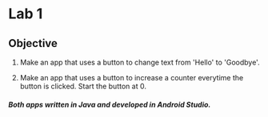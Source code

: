 # Lab 1

## Objective

1. Make an app that uses a button to change text from 'Hello' to 'Goodbye'.

2. Make an app that uses a button to increase a counter everytime the button is clicked. Start the button at 0.

##### Both apps written in Java and developed in Android Studio.
